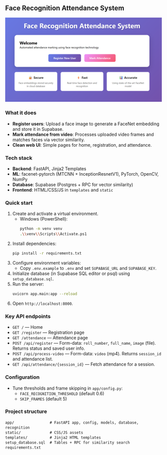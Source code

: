 ## Face Recognition Attendance System

![App UI](docs/ui.png)

### What it does
- **Register users**: Upload a face image to generate a FaceNet embedding and store it in Supabase.
- **Mark attendance from video**: Processes uploaded video frames and matches faces via vector similarity.
- **Clean web UI**: Simple pages for home, registration, and attendance.

### Tech stack
- **Backend**: FastAPI, Jinja2 Templates
- **ML**: facenet-pytorch (MTCNN + InceptionResnetV1), PyTorch, OpenCV, NumPy
- **Database**: Supabase (Postgres + RPC for vector similarity)
- **Frontend**: HTML/CSS/JS in `templates` and `static`

### Quick start
1. Create and activate a virtual environment.
   - Windows (PowerShell):
     ```bash
     python -m venv venv
     .\\venv\\Scripts\\Activate.ps1
     ```
2. Install dependencies:
   ```bash
   pip install -r requirements.txt
   ```
3. Configure environment variables:
   - Copy `.env.example` to `.env` and set `SUPABASE_URL` and `SUPABASE_KEY`.
4. Initialize database (in Supabase SQL editor or psql) using `setup_database.sql`.
5. Run the server:
   ```bash
   uvicorn app.main:app --reload
   ```
6. Open `http://localhost:8000`.

### Key API endpoints
- `GET /` — Home
- `GET /register` — Registration page
- `GET /attendance` — Attendance page
- `POST /api/register` — Form-data: `roll_number`, `full_name`, `image` (file). Returns status and saved user info.
- `POST /api/process-video` — Form-data: `video` (mp4). Returns `session_id` and attendance list.
- `GET /api/attendance/{session_id}` — Fetch attendance for a session.

### Configuration
- Tune thresholds and frame skipping in `app/config.py`:
  - `FACE_RECOGNITION_THRESHOLD` (default 0.6)
  - `SKIP_FRAMES` (default 5)

### Project structure
```
app/                # FastAPI app, config, models, database, recognition
static/             # CSS/JS assets
templates/          # Jinja2 HTML templates
setup_database.sql  # Tables + RPC for similarity search
requirements.txt
```
